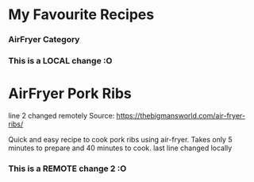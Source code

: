 # My Favourite Recipes
### AirFryer Category

### This is a LOCAL change :O
# AirFryer Pork Ribs
line 2 changed remotely
Source: https://thebigmansworld.com/air-fryer-ribs/

Quick and easy recipe to cook pork ribs using air-fryer.
Takes only 5 minutes to prepare and 40 minutes to cook.
last line changed locally
### This is a REMOTE change 2 :O

